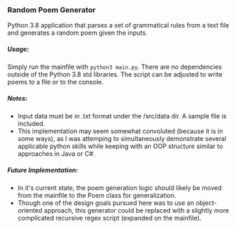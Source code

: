 ### Random Poem Generator

Python 3.8 application that parses a set of grammatical rules from a text file and generates a random poem given the inputs. 

##### Usage:

Simply run the mainfile with ```python3 main.py```. There are no dependencies outside of the Python 3.8 std libraries. 
The script can be adjusted to write poems to a file or to the console.

##### Notes:

* Input data must be in .txt format under the /src/data dir. A sample file is included.
* This implementation may seem somewhat convoluted (because it is in some ways), as I was attemping to simultaneously demonstrate several applicable python skills while keeping with an OOP structure similar to approaches in Java or C#.

##### Future Implementation:

* In it's current state, the poem generation logic should likely be moved from the mainfile to the Poem class for generalization.
* Though one of the design goals pursued here was to use an object-oriented approach, this generator could be replaced
with a slightly more complicated recursive regex script (expanded on the mainfile).
